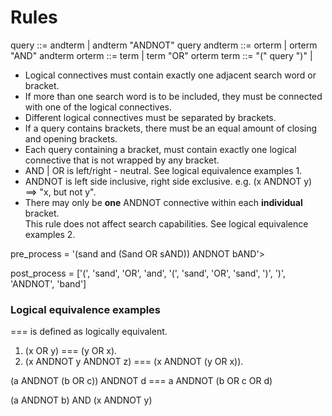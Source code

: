 # Rules

query   ::=       andterm  |  andterm "ANDNOT" query
andterm ::=        orterm  |  orterm "AND" andterm
orterm  ::=          term  |  term "OR" orterm
term    ::= "(" query ")"  |  <word>



* Logical connectives must contain exactly one adjacent search word or bracket.
* If more than one search word is to be included, they must be connected with one of the logical connectives.
* Different logical connectives must be separated by brackets.
* If a query contains brackets, there must be an equal amount of closing and opening brackets.
* Each query containing a bracket, must contain exactly one logical connective that is not wrapped by any bracket.
* AND | OR is left/right - neutral. See logical equivalence examples 1.
* ANDNOT is left side inclusive, right side exclusive. e.g. (x ANDNOT y) ==> "x, but not y".
* There may only be __one__ ANDNOT connective within each __individual__ bracket.  
  This rule does not affect search capabilities. See logical equivalence examples 2.

pre_process = '(sand and (Sand OR sAND)) ANDNOT bAND'>

post_process = ['(', 'sand', 'OR', 'and', '(', 'sand', 'OR', 'sand', ')', ')', 'ANDNOT', 'band']

### Logical equivalence examples
=== is defined as logically equivalent.
1. (x OR y) === (y OR x).
2. (x ANDNOT y ANDNOT z) === (x ANDNOT (y OR x)).
<!-- 4. (x ANDNOT y) AND (z ANDNOT b) === (x AND z) ANDNOT ((x AND y) OR (z AND b))  -->

(a ANDNOT (b OR c)) ANDNOT d === a ANDNOT (b OR c OR d)

<!-- ((a AND b) OR (a ANDNOT c)) OR (x ANDNOT y) === my head hurts -->

(a ANDNOT b) AND (x ANDNOT y)

